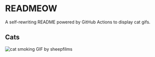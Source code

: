 # READMEOW

A self-rewriting README powered by GitHub Actions to display cat gifs.

## Cats

![cat smoking GIF by sheepfilms](https://media2.giphy.com/media/l0ExdMHUDKteztyfe/200.gif?cid=9acd02daxaob0pk4ojlkbm8ye6tl5f9dhekt6f3671m6prpo&ep=v1_gifs_search&rid=200.gif&ct=g)
